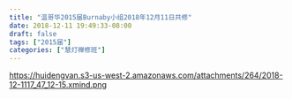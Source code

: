 ```yaml
---
title: "温哥华2015届Burnaby小组2018年12月11日共修"
date: 2018-12-11 19:49:33-08:00
draft: false
tags: ["2015届"]
categories: ["慧灯禅修班"]
---
```

https://huidengvan.s3-us-west-2.amazonaws.com/attachments/264/2018-12-1117_47_12-15.xmind.png
